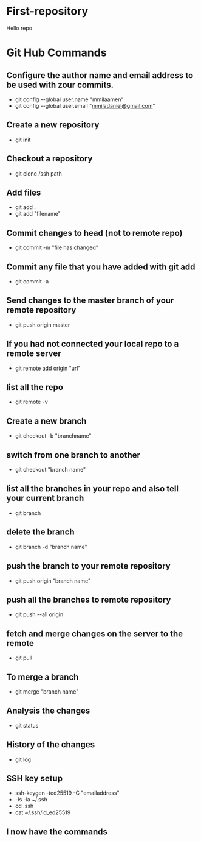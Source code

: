 # First-repository
Hello repo

# Git Hub Commands
## Configure the author name and email address to be used with zour commits.



- git config --global user.name "mmilaamen"
- git config --global user.email "mmiladaniel@gmail.com"

## Create a new repository
- git init

## Checkout a repository

- git clone /ssh path

## Add files
- git add .
- git add "filename"

## Commit changes to head (not to remote repo)
- git commit -m "file has changed"

## Commit any file that you have added with git add  
- git commit -a

## Send changes to the master branch of your remote repository
- git push origin master

## If you had not connected your local repo to a remote server
- git remote add origin "url"

## list all the repo 
- git remote -v

## Create a new branch
- git checkout -b "branchname"

## switch from one branch to another
- git checkout "branch name"

## list all the branches in your repo and also tell your current branch
- git branch

## delete the branch
- git branch -d "branch name"

## push the branch to your remote repository
- git push origin "branch name"

##  push all the branches to remote repository
- git push --all origin

## fetch and merge changes on the server to the remote
- git pull 

## To merge a branch 
- git merge "branch name"

## Analysis the changes
- git status

## History of the changes
- git log

## SSH key setup
- ssh-keygen -ted25519 -C "emailaddress"
- -ls -la ~/.ssh
- cd .ssh
- cat ~/.ssh/id_ed25519


## I now have the commands







